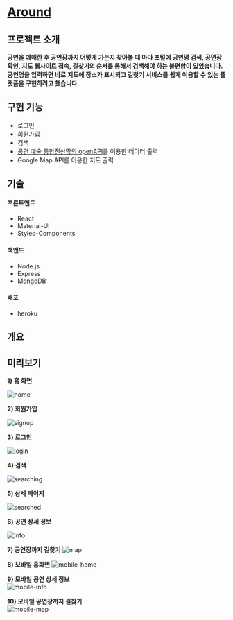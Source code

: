 # [Around](https://howcanigothere.herokuapp.com/)

## 프로젝트 소개
**공연을 예매한 후 공연장까지 어떻게 가는지 찾아볼 때 마다 포털에 공연명 검색, 공연장 확인, 지도 웹사이트 접속, 길찾기의 순서를 통해서 검색해야 하는 불편함이 있었습니다. 공연명을 입력하면 바로 지도에 장소가 표시되고 길찾기 서비스를 쉽게 이용할 수 있는 플랫폼을 구현하려고 했습니다.**

## 구현 기능
- 로그인  
- 회원가입  
- 검색  
- [공연 예술 통합전산망의 openAPI](https://www.kopis.or.kr/por/cs/openapi/openApiInfo.do?menuId=MNU_00074)를 이용한 데이터 출력
- Google Map API를 이용한 지도 출력

## 기술
#### 프론트엔드
- React  
- Material-UI  
- Styled-Components  

#### 백엔드
- Node.js  
- Express  
- MongoDB  

#### 배포
- heroku

## 개요


## 미리보기
**1) 홈 화면**  
  
![home](https://user-images.githubusercontent.com/96046698/201461783-eeebb888-881c-4fea-8a51-610eb5681952.png)  

**2) 회원가입**  
  
![signup](https://user-images.githubusercontent.com/96046698/201462180-6957d854-357d-47d5-98e1-d949e84fbdae.png)  

**3) 로그인**  
  
![login](https://user-images.githubusercontent.com/96046698/201462183-98363fb2-5386-42d3-b75b-ba140dfc8a63.png)  

**4) 검색**  
  
![searching](https://user-images.githubusercontent.com/96046698/201461990-db71fc73-0d67-401e-8eed-53448c8196c2.png)  

**5) 상세 페이지**  
  
![searched](https://user-images.githubusercontent.com/96046698/201462041-705f363a-0f8d-40b3-aa7e-4e58877cdfb3.png)  

  
**6) 공연 상세 정보**  
  
![info](https://user-images.githubusercontent.com/96046698/201461788-e1b56439-dab5-46e7-b198-a664939657e6.png)  
 

**7) 공연장까지 길찾기**
![map](https://user-images.githubusercontent.com/96046698/201461789-61f176ce-837e-4aff-b2a8-0c9a5c10fe3e.png)  


**8) 모바일 홈화면**
![mobile-home](https://user-images.githubusercontent.com/96046698/201461791-8045ff83-da81-4e30-835d-446710c9c3a1.png)  

**9) 모바일 공연 상세 정보**  
![mobile-info](https://user-images.githubusercontent.com/96046698/201461792-b44f5763-4434-4aad-bbb8-e36eb60c49f2.png)  

**10) 모바일 공연장까지 길찾기**  
![mobile-map](https://user-images.githubusercontent.com/96046698/201461793-45fe2b41-563d-4152-b9d4-f7c81eb4b361.png)  
